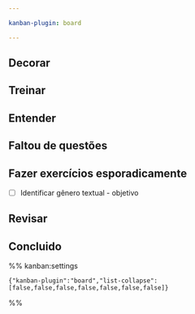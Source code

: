 ```yaml
---

kanban-plugin: board

---
```


## Decorar



## Treinar



## Entender



## Faltou de questões



## Fazer exercícios esporadicamente

- [ ] Identificar gênero textual - objetivo


## Revisar



## Concluido





%% kanban:settings
```
{"kanban-plugin":"board","list-collapse":[false,false,false,false,false,false,false]}
```
%%